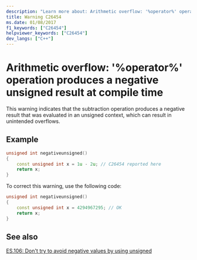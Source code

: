 ```yaml
---
description: "Learn more about: Arithmetic overflow: '%operator%' operation produces a negative unsigned result at compile time"
title: Warning C26454
ms.date: 01/08/2017
f1_keywords: ["C26454"]
helpviewer_keywords: ["C26454"]
dev_langs: ["C++"]
---
```

# Arithmetic overflow: '%operator%' operation produces a negative unsigned result at compile time

  This warning indicates that the subtraction operation produces a negative result that was evaluated in an unsigned context, which can result in unintended overflows.

## Example

```cpp
unsigned int negativeunsigned()
{
    const unsigned int x = 1u - 2u; // C26454 reported here
    return x;
}
```

To correct this warning, use the following code:

```cpp
unsigned int negativeunsigned()
{
    const unsigned int x = 4294967295; // OK
    return x;
}
```

## See also

[ES.106: Don't try to avoid negative values by using unsigned](https://github.com/isocpp/CppCoreGuidelines/blob/master/CppCoreGuidelines.md#Res-nonnegative)
